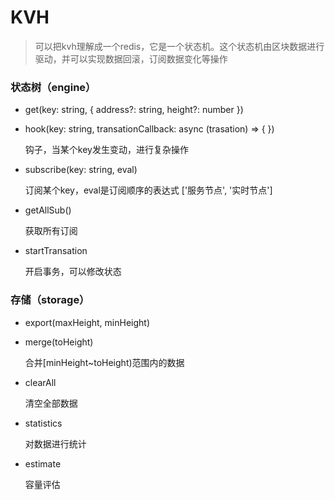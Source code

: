 # KVH

> 可以把kvh理解成一个redis，它是一个状态机。这个状态机由区块数据进行驱动，并可以实现数据回滚，订阅数据变化等操作

### 状态树（engine）

- get(key: string, { address?: string, height?: number })

- hook(key: string, transationCallback: async (trasation) => {  })
  
  钩子，当某个key发生变动，进行复杂操作

- subscribe(key: string, eval)
  
  订阅某个key，eval是订阅顺序的表达式 ['服务节点', '实时节点']

- getAllSub()
  
  获取所有订阅

- startTransation
  
  开启事务，可以修改状态

### 存储（storage）

- export(maxHeight, minHeight)

- merge(toHeight)
  
  合并[minHeight~toHeight)范围内的数据

- clearAll
  
  清空全部数据

- statistics
  
  对数据进行统计

- estimate
  
  容量评估
